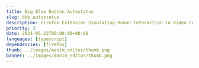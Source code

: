 ```yaml
---
title: Big Blue Button Autostatus
slug: bbb_autostatus
description: Firefox Extension Simulating Human Interaction in Video Conferences.
priority: 3
date: 2021-05-23T00:00:00+00:00
languages: [typescript]
dependencies: [firefox]
thumb: ../images/manim_editor/thumb.png
banner: ../images/manim_editor/thumb.png
---
```


